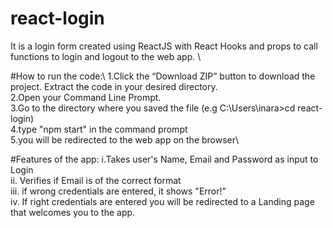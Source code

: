 # react-login
It is a login form created using ReactJS with React Hooks and props to call functions to login and logout to the web app. \\

#How to run the code:\\
1.Click the “Download ZIP” button to download the project. Extract the code in your desired directory.\
2.Open your Command Line Prompt. \
3.Go to the directory where you saved the file (e.g C:\Users\inara>cd react-login)\
4.type "npm start" in the command prompt\
5.you will be redirected to the web app on the browser\


#Features of the app:
i.Takes user's Name, Email and Password as input to Login\
ii. Verifies if Email is of the correct format\
iii. if wrong credentials are entered, it shows "Error!"\
iv. If right credentials are entered you will be redirected to a Landing page that welcomes you to the app.
